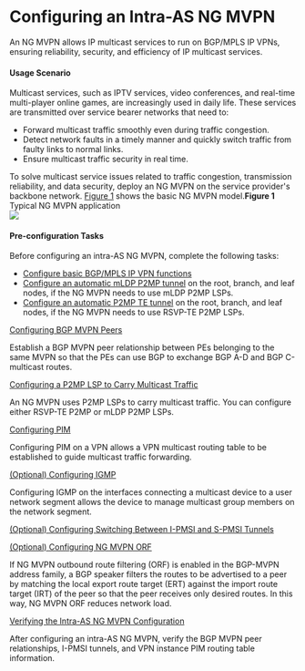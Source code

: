 Configuring an Intra-AS NG MVPN
===============================

An NG MVPN allows IP multicast services to run on BGP/MPLS IP VPNs, ensuring reliability, security, and efficiency of IP multicast services.

#### Usage Scenario

Multicast services, such as IPTV services, video conferences, and real-time multi-player online games, are increasingly used in daily life. These services are transmitted over service bearer networks that need to:

* Forward multicast traffic smoothly even during traffic congestion.
* Detect network faults in a timely manner and quickly switch traffic from faulty links to normal links.
* Ensure multicast traffic security in real time.

To solve multicast service issues related to traffic congestion, transmission reliability, and data security, deploy an NG MVPN on the service provider's backbone network. [Figure 1](#EN-US_TASK_0000001225673436__fig_dc_vrp_cfg_ngmvpn_000401) shows the basic NG MVPN model.**Figure 1** Typical NG MVPN application  
![](figure/en-us_image_0000001225833720.png)


#### Pre-configuration Tasks

Before configuring an intra-AS NG MVPN, complete the following tasks:

* [Configure basic BGP/MPLS IP VPN functions](dc_vrp_mpls-l3vpn-v4_cfg_0154.html)
* [Configure an automatic mLDP P2MP tunnel](dc_vrp_ldp-p2p_cfg_0062.html) on the root, branch, and leaf nodes, if the NG MVPN needs to use mLDP P2MP LSPs.
* [Configure an automatic P2MP TE tunnel](dc_vrp_te-p2p_cfg_0133.html) on the root, branch, and leaf nodes, if the NG MVPN needs to use RSVP-TE P2MP LSPs.


[Configuring BGP MVPN Peers](../../../../software/nev8r10_vrpv8r16/user/vrp/dc_vrp_cfg_ngmvpn_0006.html)

Establish a BGP MVPN peer relationship between PEs belonging to the same MVPN so that the PEs can use BGP to exchange BGP A-D and BGP C-multicast routes.

[Configuring a P2MP LSP to Carry Multicast Traffic](../../../../software/nev8r10_vrpv8r16/user/vrp/dc_vrp_cfg_ngmvpn_0007.html)

An NG MVPN uses P2MP LSPs to carry multicast traffic. You can configure either RSVP-TE P2MP or mLDP P2MP LSPs.

[Configuring PIM](../../../../software/nev8r10_vrpv8r16/user/vrp/dc_vrp_cfg_ngmvpn_0008.html)

Configuring PIM on a VPN allows a VPN multicast routing table to be established to guide multicast traffic forwarding.

[(Optional) Configuring IGMP](../../../../software/nev8r10_vrpv8r16/user/vrp/dc_vrp_cfg_ngmvpn_0009.html)

Configuring IGMP on the interfaces connecting a multicast device to a user network segment allows the device to manage multicast group members on the network segment.

[(Optional) Configuring Switching Between I-PMSI and S-PMSI Tunnels](../../../../software/nev8r10_vrpv8r16/user/vrp/dc_vrp_cfg_ngmvpn_0021.html)



[(Optional) Configuring NG MVPN ORF](../../../../software/nev8r10_vrpv8r16/user/vrp/dc_vrp_cfg_ngmvpn_0035.html)

If NG MVPN outbound route filtering (ORF) is enabled in the BGP-MVPN address family, a BGP speaker filters the routes to be advertised to a peer by matching the local export route target (ERT) against the import route target (IRT) of the peer so that the peer receives only desired routes. In this way, NG MVPN ORF reduces network load.

[Verifying the Intra-AS NG MVPN Configuration](../../../../software/nev8r10_vrpv8r16/user/vrp/dc_vrp_cfg_ngmvpn_0010.html)

After configuring an intra-AS NG MVPN, verify the BGP MVPN peer relationships, I-PMSI tunnels, and VPN instance PIM routing table information.
